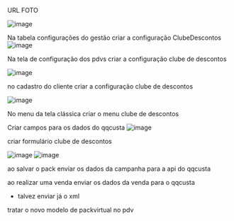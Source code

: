 URL FOTO

![image](https://user-images.githubusercontent.com/80394522/193161284-e8939ab9-24e9-428c-a537-60b6382e3e73.png)



Na tabela configurações do gestão criar a configuração ClubeDescontos
![image](https://user-images.githubusercontent.com/80394522/193161493-57496476-852f-469c-99a0-fcdb8a05f222.png)


Na tela de configuração dos pdvs criar a configuração clube de descontos

![image](https://user-images.githubusercontent.com/80394522/193161705-05bbb8b1-ee1a-4c0f-85ad-d25c24e7e9ad.png)


no cadastro do cliente criar a configuração clube de descontos

![image](https://user-images.githubusercontent.com/80394522/193161779-2987a522-c6fb-4a49-9d0c-985907948197.png)


No menu da tela clássica criar o menu clube de descontos 


Criar campos para os dados do qqcusta 
![image](https://user-images.githubusercontent.com/80394522/193162499-1309f2e0-e327-467b-9206-0b5dae18b387.png)


criar formulário clube de descontos

![image](https://user-images.githubusercontent.com/80394522/193162155-b495598a-fd91-462c-9432-e054d5a8070e.png)
![image](https://user-images.githubusercontent.com/80394522/193162370-3944c5a4-762d-4ee3-abd6-0618db63b517.png)

ao salvar o pack enviar os dados da campanha para a api do qqcusta


ao realizar uma venda enviar os dados da venda para o qqcusta
- talvez enviar já o xml 

tratar o novo modelo de packvirtual no pdv


